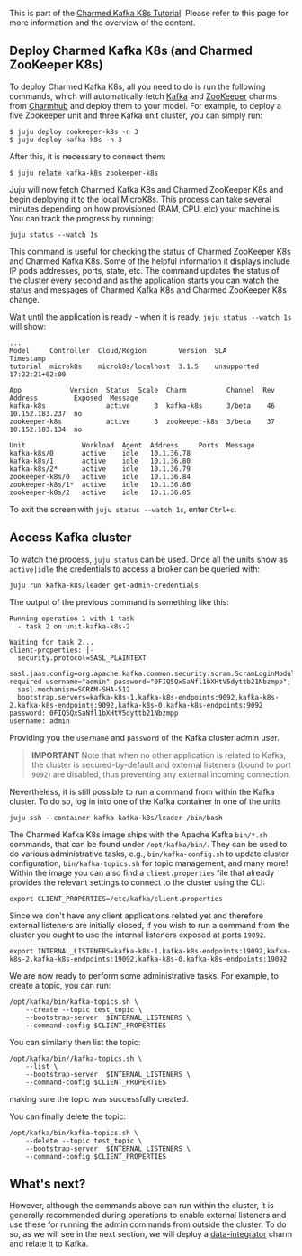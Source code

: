 This is part of the [Charmed Kafka K8s Tutorial](/t/charmed-kafka-k8s-documentation-tutorial-overview/11945). Please refer to this page for more information and the overview of the content. 

## Deploy Charmed Kafka K8s (and Charmed ZooKeeper K8s)

To deploy Charmed Kafka K8s, all you need to do is run the following commands, which will automatically fetch [Kafka](https://charmhub.io/kafka-k8s?channel=3/stable) and [ZooKeeper](https://charmhub.io/zookeeper-k8s?channel=3/stable) charms from [Charmhub](https://charmhub.io/) and deploy them to your model. For example, to deploy a five Zookeeper unit and three Kafka unit cluster, you can simply run:

```shell
$ juju deploy zookeeper-k8s -n 3 
$ juju deploy kafka-k8s -n 3 
```

After this, it is necessary to connect them:

```shell
$ juju relate kafka-k8s zookeeper-k8s
```

Juju will now fetch Charmed Kafka K8s and Charmed ZooKeeper K8s and begin deploying it to the local MicroK8s. This process can take several minutes depending on how provisioned (RAM, CPU, etc) your machine is. You can track the progress by running:

```shell
juju status --watch 1s
```

This command is useful for checking the status of Charmed ZooKeeper K8s and Charmed Kafka K8s. Some of the helpful information it displays include IP pods addresses, ports, state, etc. 
The command updates the status of the cluster every second and as the application starts you can watch the status and messages of Charmed Kafka K8s and Charmed ZooKeeper K8s change. 

Wait until the application is ready - when it is ready, `juju status --watch 1s` will show:

```shell
...
Model     Controller  Cloud/Region        Version  SLA          Timestamp
tutorial  microk8s    microk8s/localhost  3.1.5    unsupported  17:22:21+02:00

App            Version  Status  Scale  Charm          Channel  Rev  Address         Exposed  Message
kafka-k8s               active      3  kafka-k8s      3/beta    46  10.152.183.237  no
zookeeper-k8s           active      3  zookeeper-k8s  3/beta    37  10.152.183.134  no

Unit              Workload  Agent  Address     Ports  Message
kafka-k8s/0       active    idle   10.1.36.78
kafka-k8s/1       active    idle   10.1.36.80
kafka-k8s/2*      active    idle   10.1.36.79
zookeeper-k8s/0   active    idle   10.1.36.84
zookeeper-k8s/1*  active    idle   10.1.36.86
zookeeper-k8s/2   active    idle   10.1.36.85
```
To exit the screen with `juju status --watch 1s`, enter `Ctrl+c`.

## Access Kafka cluster

To watch the process, `juju status` can be used. Once all the units show as `active|idle` the credentials to access a broker can be queried with:

```shell
juju run kafka-k8s/leader get-admin-credentials
```

The output of the previous command is something like this:

```shell
Running operation 1 with 1 task
  - task 2 on unit-kafka-k8s-2

Waiting for task 2...
client-properties: |-
  security.protocol=SASL_PLAINTEXT
  sasl.jaas.config=org.apache.kafka.common.security.scram.ScramLoginModule required username="admin" password="0FIQ5QxSaNfl1bXHtV5dyttb21Nbzmpp";
  sasl.mechanism=SCRAM-SHA-512
  bootstrap.servers=kafka-k8s-1.kafka-k8s-endpoints:9092,kafka-k8s-2.kafka-k8s-endpoints:9092,kafka-k8s-0.kafka-k8s-endpoints:9092
password: 0FIQ5QxSaNfl1bXHtV5dyttb21Nbzmpp
username: admin
```

Providing you the `username` and `password` of the Kafka cluster admin user. 

> **IMPORTANT** Note that when no other application is related to Kafka, the cluster is secured-by-default and external listeners (bound to port `9092`) are disabled, thus preventing any external incoming connection. 

Nevertheless, it is still possible to run a command from within the Kafka cluster. To do so, log in into one of the Kafka container in one of the units

```shell
juju ssh --container kafka kafka-k8s/leader /bin/bash
```

The Charmed Kafka K8s image ships with the Apache Kafka `bin/*.sh` commands, that can be found under `/opt/kafka/bin/`.
They can be used to do various administrative tasks, e.g., `bin/kafka-config.sh` to update cluster configuration, `bin/kafka-topics.sh` for topic management, and many more! 
Within the image you can also find a `client.properties` file that already provides the relevant settings to connect to the cluster using the CLI:

```shell
export CLIENT_PROPERTIES=/etc/kafka/client.properties
```

Since we don't have any client applications related yet and therefore external listeners are initially closed, if you wish to run a command from the cluster you ought to use the internal listeners exposed at ports `19092`. 

```shell
export INTERNAL_LISTENERS=kafka-k8s-1.kafka-k8s-endpoints:19092,kafka-k8s-2.kafka-k8s-endpoints:19092,kafka-k8s-0.kafka-k8s-endpoints:19092
```

We are now ready to perform some administrative tasks. For example, to create a topic, you can run:

```shell
/opt/kafka/bin/kafka-topics.sh \
    --create --topic test_topic \
    --bootstrap-server  $INTERNAL_LISTENERS \
    --command-config $CLIENT_PROPERTIES
```

You can similarly then list the topic:

```shell
/opt/kafka/bin//kafka-topics.sh \
    --list \
    --bootstrap-server  $INTERNAL_LISTENERS \
    --command-config $CLIENT_PROPERTIES
```

making sure the topic was successfully created.

You can finally delete the topic:

```shell
/opt/kafka/bin/kafka-topics.sh \
    --delete --topic test_topic \
    --bootstrap-server  $INTERNAL_LISTENERS \
    --command-config $CLIENT_PROPERTIES
```

## What's next?

However, although the commands above can run within the cluster, it is generally recommended during operations
to enable external listeners and use these for running the admin commands from outside the cluster. 
To do so, as we will see in the next section, we will deploy a [data-integrator](https://charmhub.io/data-integrator) charm and relate it to Kafka.